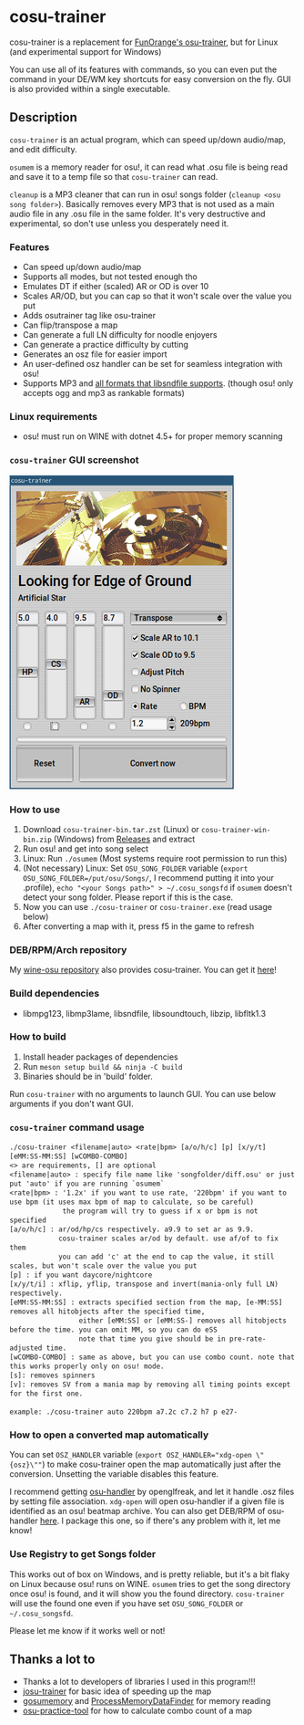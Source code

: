 # cosu-trainer
cosu-trainer is a replacement for [FunOrange's osu-trainer](https://github.com/FunOrange/osu-trainer), but for Linux (and experimental support for Windows)

You can use all of its features with commands, so you can even put the command in your DE/WM key shortcuts for easy conversion on the fly. GUI is also provided within a single executable.

## Description
`cosu-trainer` is an actual program, which can speed up/down audio/map, and edit difficulty.

`osumem` is a memory reader for osu!, it can read what .osu file is being read and save it to a temp file so that `cosu-trainer` can read.

`cleanup` is a MP3 cleaner that can run in osu! songs folder (`cleanup <osu song folder>`).
Basically removes every MP3 that is not used as a main audio file in any .osu file in the same folder.
It's very destructive and experimental, so don't use unless you desperately need it.

### Features
- Can speed up/down audio/map
- Supports all modes, but not tested enough tho
- Emulates DT if either (scaled) AR or OD is over 10
- Scales AR/OD, but you can cap so that it won't scale over the value you put
- Adds osutrainer tag like osu-trainer
- Can flip/transpose a map
- Can generate a full LN difficulty for noodle enjoyers
- Can generate a practice difficulty by cutting
- Generates an osz file for easier import
- An user-defined osz handler can be set for seamless integration with osu!
- Supports MP3 and [all formats that libsndfile supports](https://libsndfile.github.io/libsndfile/formats.html). (though osu! only accepts ogg and mp3 as rankable formats)

### Linux requirements
- osu! must run on WINE with dotnet 4.5+ for proper memory scanning

### `cosu-trainer` GUI screenshot
![Screenshot](docs/cosu.png)

### How to use
1. Download `cosu-trainer-bin.tar.zst` (Linux) or `cosu-trainer-win-bin.zip` (Windows) from [Releases](https://github.com/hwsmm/cosutrainer/releases) and extract
2. Run osu! and get into song select
3. Linux: Run `./osumem` (Most systems require root permission to run this)
4. (Not necessary) Linux: Set `OSU_SONG_FOLDER` variable (`export OSU_SONG_FOLDER=/put/osu/Songs/`, I recommend putting it into your .profile), `echo "<your Songs path>" > ~/.cosu_songsfd` if `osumem` doesn't detect your song folder. Please report if this is the case.
5. Now you can use `./cosu-trainer` or `cosu-trainer.exe` (read usage below)
6. After converting a map with it, press f5 in the game to refresh

### DEB/RPM/Arch repository
My [wine-osu repository](https://build.opensuse.org/project/show/home:hwsnemo:packaged-wine-osu) also provides cosu-trainer.
You can get it [here](https://software.opensuse.org//download.html?project=home%3Ahwsnemo%3Apackaged-wine-osu&package=cosu-trainer)!

### Build dependencies
- libmpg123, libmp3lame, libsndfile, libsoundtouch, libzip, libfltk1.3

### How to build
1. Install header packages of dependencies
2. Run `meson setup build && ninja -C build`
3. Binaries should be in 'build' folder.

Run `cosu-trainer` with no arguments to launch GUI. You can use below arguments if you don't want GUI.

### `cosu-trainer` command usage
```
./cosu-trainer <filename|auto> <rate|bpm> [a/o/h/c] [p] [x/y/t] [eMM:SS-MM:SS] [wCOMBO-COMBO]
<> are requirements, [] are optional
<filename|auto> : specify file name like 'songfolder/diff.osu' or just put 'auto' if you are running `osumem`
<rate|bpm> : '1.2x' if you want to use rate, '220bpm' if you want to use bpm (it uses max bpm of map to calculate, so be careful)
             the program will try to guess if x or bpm is not specified
[a/o/h/c] : ar/od/hp/cs respectively. a9.9 to set ar as 9.9.
            cosu-trainer scales ar/od by default. use af/of to fix them
            you can add 'c' at the end to cap the value, it still scales, but won't scale over the value you put
[p] : if you want daycore/nightcore
[x/y/t/i] : xflip, yflip, transpose and invert(mania-only full LN) respectively.
[eMM:SS-MM:SS] : extracts specified section from the map, [e-MM:SS] removes all hitobjects after the specified time,
                 either [eMM:SS] or [eMM:SS-] removes all hitobjects before the time. you can omit MM, so you can do eSS
                 note that time you give should be in pre-rate-adjusted time.
[wCOMBO-COMBO] : same as above, but you can use combo count. note that this works properly only on osu! mode.
[s]: removes spinners
[v]: removes SV from a mania map by removing all timing points except for the first one.

example: ./cosu-trainer auto 220bpm a7.2c c7.2 h7 p e27-
```

### How to open a converted map automatically
You can set `OSZ_HANDLER` variable (`export OSZ_HANDLER="xdg-open \"{osz}\""`) to make cosu-trainer open the map automatically just after the conversion. Unsetting the variable disables this feature.

I recommend getting [osu-handler](https://aur.archlinux.org/packages/osu-handler) by openglfreak, and let it handle .osz files by setting file association.
`xdg-open` will open osu-handler if a given file is identified as an osu! beatmap archive.
You can also get DEB/RPM of osu-handler [here](https://software.opensuse.org//download.html?project=home%3Ahwsnemo%3Apackaged-wine-osu&package=osu-handler-wine).
I package this one, so if there's any problem with it, let me know!

### Use Registry to get Songs folder
This works out of box on Windows, and is pretty reliable, but it's a bit flaky on Linux because osu! runs on WINE.
`osumem` tries to get the song directory once osu! is found, and it will show you the found directory. `cosu-trainer` will use the found one even if you have set `OSU_SONG_FOLDER` or `~/.cosu_songsfd`.

Please let me know if it works well or not!

## Thanks a lot to
- Thanks a lot to developers of libraries I used in this program!!!
- [josu-trainer](https://github.com/ngoduyanh/josu-trainer) for basic idea of speeding up the map
- [gosumemory](https://github.com/l3lackShark/gosumemory) and [ProcessMemoryDataFinder](https://github.com/Piotrekol/ProcessMemoryDataFinder) for memory reading
- [osu-practice-tool](https://github.com/JerryZhu99/osu-practice-tool) for how to calculate combo count of a map
